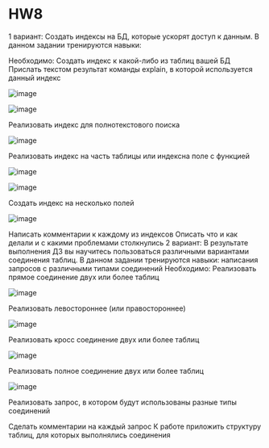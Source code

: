# HW8
1 вариант:
Создать индексы на БД, которые ускорят доступ к данным.
В данном задании тренируются навыки:

Необходимо:
Создать индекс к какой-либо из таблиц вашей БД
Прислать текстом результат команды explain,
в которой используется данный индекс

![image](https://user-images.githubusercontent.com/45406197/189976290-13980527-0495-4c90-b213-774bc7fbd553.png)

![image](https://user-images.githubusercontent.com/45406197/189976600-0141527c-17dc-417c-a5e3-847603c2bf1d.png)



Реализовать индекс для полнотекстового поиска

![image](https://user-images.githubusercontent.com/45406197/189978073-3bf33fd4-ac3d-41bd-8aca-c0b97ae32363.png)

Реализовать индекс на часть таблицы или индексна поле с функцией

![image](https://user-images.githubusercontent.com/45406197/189978970-a63f04ea-a48e-4683-a2a1-a44adfb4bad1.png)

![image](https://user-images.githubusercontent.com/45406197/189979063-315c7d00-bc8c-43ef-9990-5b312e121e68.png)

Создать индекс на несколько полей

![image](https://user-images.githubusercontent.com/45406197/189979413-532e04f8-b855-4680-8bf8-bc08dc7e7a53.png)


Написать комментарии к каждому из индексов
Описать что и как делали и с какими проблемами
столкнулись
2 вариант:
В результате выполнения ДЗ вы научитесь пользоваться
различными вариантами соединения таблиц.
В данном задании тренируются навыки:
написания запросов с различными типами соединений
Необходимо:
Реализовать прямое соединение двух или более таблиц

![image](https://user-images.githubusercontent.com/45406197/189984084-837fef98-8762-407f-8b92-8a216e5b70c2.png)

Реализовать левостороннее (или правостороннее)

![image](https://user-images.githubusercontent.com/45406197/189984175-d2c9b04f-3c80-4c7d-90f1-f3a3ec98694d.png)

Реализовать кросс соединение двух или более таблиц

![image](https://user-images.githubusercontent.com/45406197/189984270-0f13800c-6948-4258-bf82-294823f9d9e4.png)

Реализовать полное соединение двух или более таблиц

![image](https://user-images.githubusercontent.com/45406197/189984360-3ce92040-781e-4707-a730-796808d07c89.png)

Реализовать запрос, в котором будут использованы
разные типы соединений



Сделать комментарии на каждый запрос
К работе приложить структуру таблиц, для которых
выполнялись соединения
